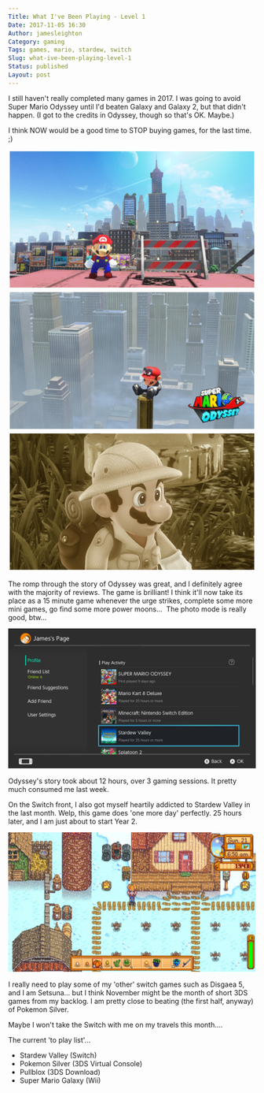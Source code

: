 ```yaml
---
Title: What I've Been Playing - Level 1
Date: 2017-11-05 16:30
Author: jamesleighton
Category: gaming
Tags: games, mario, stardew, switch
Slug: what-ive-been-playing-level-1
Status: published
Layout: post
---
```


I still haven't really completed many games in 2017. I was going to avoid Super Mario Odyssey until I'd beaten Galaxy and Galaxy 2, but that didn't happen. (I got to the credits in Odyssey, though so that's OK. Maybe.)

I think NOW would be a good time to STOP buying games, for the last time. ;)

![2017110516171600-8AEDFF741E2D23FBED39474178692DAF.jpg](/images/2017110516171600-8aedff741e2d23fbed39474178692daf.jpg)
![2017102800184600-8AEDFF741E2D23FBED39474178692DAF.jpg](/images/2017102800184600-8aedff741e2d23fbed39474178692daf.jpg)
![2017102722040200-8AEDFF741E2D23FBED39474178692DAF.jpg](/images/2017102722040200-8aedff741e2d23fbed39474178692daf.jpg)

The romp through the story of Odyssey was great, and I definitely agree with the majority of reviews. The game is brilliant! I think it'll now take its place as a 15 minute game whenever the urge strikes, complete some more mini games, go find some more power moons...  The photo mode is really good, btw...

![2017110516113600-CCFA659F4857F96DDA29AFEDB2E166E6.jpg](/images/2017110516113600-ccfa659f4857f96dda29afedb2e166e6.jpg)

Odyssey's story took about 12 hours, over 3 gaming sessions. It pretty much consumed me last week.

On the Switch front, I also got myself heartily addicted to Stardew Valley in the last month. Welp, this game does 'one more day' perfectly. 25 hours later, and I am just about to start Year 2.

![2017110516140800-C2B49A475DF5A340494292A1BD398579.jpg](/images/2017110516140800-c2b49a475df5a340494292a1bd398579.jpg)

I really need to play some of my 'other' switch games such as Disgaea 5, and I am Setsuna... but I think November might be the month of short 3DS games from my backlog. I am pretty close to beating (the first half, anyway) of Pokemon Silver.

Maybe I won't take the Switch with me on my travels this month....

The current 'to play list'...

-   Stardew Valley (Switch)
-   Pokemon Silver (3DS Virtual Console)
-   Pullblox (3DS Download)
-   Super Mario Galaxy (Wii)

